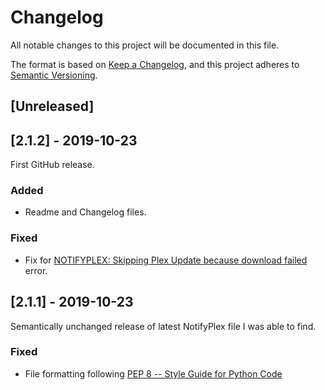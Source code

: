 # Changelog
All notable changes to this project will be documented in this file.

The format is based on [Keep a Changelog](https://keepachangelog.com/en/1.0.0/),
and this project adheres to [Semantic Versioning](https://semver.org/spec/v2.0.0.html).

## [Unreleased]

## [2.1.2] - 2019-10-23
First GitHub release.

### Added
- Readme and Changelog files.

### Fixed
- Fix for [NOTIFYPLEX: Skipping Plex Update because download failed](https://forum.nzbget.net/viewtopic.php?f=8&t=1393) error.

## [2.1.1] - 2019-10-23
Semantically unchanged release of latest NotifyPlex file I was able to find.

### Fixed
- File formatting following [PEP 8 -- Style Guide for Python Code](https://www.python.org/dev/peps/pep-0008/)
